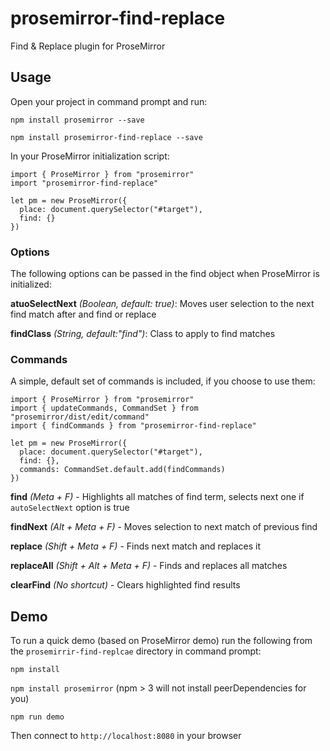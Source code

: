 # prosemirror-find-replace
Find &amp; Replace plugin for ProseMirror


## Usage

Open your project in command prompt and run:

`npm install prosemirror --save`

`npm install prosemirror-find-replace --save`


In your ProseMirror initialization script:

```
import { ProseMirror } from "prosemirror"
import "prosemirror-find-replace"

let pm = new ProseMirror({
  place: document.querySelector("#target"),
  find: {}
})
```


### Options

The following options can be passed in the find object when ProseMirror is initialized:

**atuoSelectNext** *(Boolean, default: true)*: Moves user selection to the next find match after and find or replace

**findClass** *(String, default:"find")*: Class to apply to find matches


### Commands

A simple, default set of commands is included, if you choose to use them:

```
import { ProseMirror } from "prosemirror"
import { updateCommands, CommandSet } from "prosemirror/dist/edit/command"
import { findCommands } from "prosemirror-find-replace"

let pm = new ProseMirror({
  place: document.querySelector("#target"),
  find: {},
  commands: CommandSet.default.add(findCommands)
})
```

**find** *(Meta + F)* - Highlights all matches of find term, selects next one if `autoSelectNext` option is true

**findNext** *(Alt + Meta + F)* - Moves selection to next match of previous find

**replace** *(Shift + Meta + F)* - Finds next match and replaces it

**replaceAll** *(Shift + Alt + Meta + F)* - Finds and replaces all matches

**clearFind** *(No shortcut)* - Clears highlighted find results



## Demo

To run a quick demo (based on ProseMirror demo) run the following from the `prosemirrir-find-replcae` directory in command prompt:

`npm install`

`npm install prosemirror` (npm > 3 will not install peerDependencies for you)

`npm run demo`

Then connect to `http://localhost:8080` in your browser
